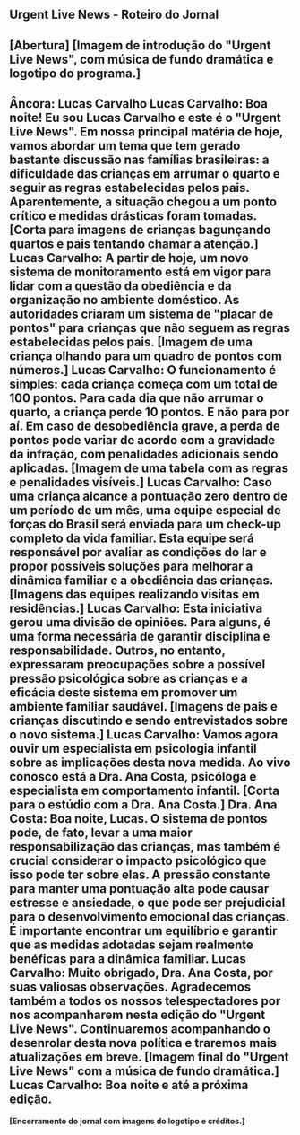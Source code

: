 **Urgent Live News - Roteiro do Jornal**
---
**[Abertura]**
**[Imagem de introdução do "Urgent Live News", com música de fundo dramática e logotipo do programa.]**
---
**Âncora: Lucas Carvalho**
**Lucas Carvalho:** Boa noite! Eu sou Lucas Carvalho e este é o "Urgent Live News". Em nossa principal matéria de hoje, vamos abordar um tema que tem gerado bastante discussão nas famílias brasileiras: a dificuldade das crianças em arrumar o quarto e seguir as regras estabelecidas pelos pais. Aparentemente, a situação chegou a um ponto crítico e medidas drásticas foram tomadas.
**[Corta para imagens de crianças bagunçando quartos e pais tentando chamar a atenção.]**
**Lucas Carvalho:** A partir de hoje, um novo sistema de monitoramento está em vigor para lidar com a questão da obediência e da organização no ambiente doméstico. As autoridades criaram um sistema de "placar de pontos" para crianças que não seguem as regras estabelecidas pelos pais.
**[Imagem de uma criança olhando para um quadro de pontos com números.]**
**Lucas Carvalho:** O funcionamento é simples: cada criança começa com um total de 100 pontos. Para cada dia que não arrumar o quarto, a criança perde 10 pontos. E não para por aí. Em caso de desobediência grave, a perda de pontos pode variar de acordo com a gravidade da infração, com penalidades adicionais sendo aplicadas.
**[Imagem de uma tabela com as regras e penalidades visíveis.]**
**Lucas Carvalho:** Caso uma criança alcance a pontuação zero dentro de um período de um mês, uma equipe especial de forças do Brasil será enviada para um check-up completo da vida familiar. Esta equipe será responsável por avaliar as condições do lar e propor possíveis soluções para melhorar a dinâmica familiar e a obediência das crianças.
**[Imagens das equipes realizando visitas em residências.]**
**Lucas Carvalho:** Esta iniciativa gerou uma divisão de opiniões. Para alguns, é uma forma necessária de garantir disciplina e responsabilidade. Outros, no entanto, expressaram preocupações sobre a possível pressão psicológica sobre as crianças e a eficácia deste sistema em promover um ambiente familiar saudável.
**[Imagens de pais e crianças discutindo e sendo entrevistados sobre o novo sistema.]**
**Lucas Carvalho:** Vamos agora ouvir um especialista em psicologia infantil sobre as implicações desta nova medida. Ao vivo conosco está a Dra. Ana Costa, psicóloga e especialista em comportamento infantil. 
**[Corta para o estúdio com a Dra. Ana Costa.]**
**Dra. Ana Costa:** Boa noite, Lucas. O sistema de pontos pode, de fato, levar a uma maior responsabilização das crianças, mas também é crucial considerar o impacto psicológico que isso pode ter sobre elas. A pressão constante para manter uma pontuação alta pode causar estresse e ansiedade, o que pode ser prejudicial para o desenvolvimento emocional das crianças. É importante encontrar um equilíbrio e garantir que as medidas adotadas sejam realmente benéficas para a dinâmica familiar.
**Lucas Carvalho:** Muito obrigado, Dra. Ana Costa, por suas valiosas observações. Agradecemos também a todos os nossos telespectadores por nos acompanharem nesta edição do "Urgent Live News". Continuaremos acompanhando o desenrolar desta nova política e traremos mais atualizações em breve. 
**[Imagem final do "Urgent Live News" com a música de fundo dramática.]**
**Lucas Carvalho:** Boa noite e até a próxima edição.
---
**[Encerramento do jornal com imagens do logotipo e créditos.]**
